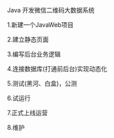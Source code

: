 Java 开发微信二维码大数据系统

1.新建一个JavaWeb项目

2.建立静态页面

3.编写后台业务逻辑

4.连接数据库(打通前后台)实现动态化

5.测试(黑河、白盒)，公测

6.试运行

7.正式上线运营

8.维护